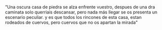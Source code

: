 "Una oscura casa de piedra se alza enfrente vuestro, despues de una dra caminata solo querriais descansar, pero nada más llegar se os presenta un escenario peculiar. y es que todos los rincones de esta casa, estan rodeados de cuervos, pero cuervos que no os apartan la mirada"